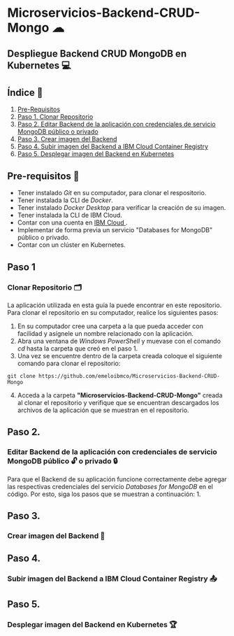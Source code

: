 # Microservicios-Backend-CRUD-Mongo ☁
## Despliegue Backend CRUD MongoDB en Kubernetes 💻

## Índice  📰
1. [Pre-Requisitos](#Pre-Requisitos-pencil)
2. [Paso 1. Clonar Repositorio](#Paso-1)
3. [Paso 2. Editar Backend de la aplicación con credenciales de servicio MongoDB público o privado](#Paso-2)
4. [Paso 3. Crear imagen del Backend](#Paso-3)
5. [Paso 4. Subir imagen del Backend a IBM Cloud Container Registry](#Paso-4)
6. [Paso 5. Desplegar imagen del Backend en Kubernetes](#Paso-5)

## Pre-requisitos :pencil:
* Tener instalado *Git* en su computador, para clonar el respositorio.
* Tener instalada la CLI de *Docker*.
* Tener instalado *Docker Desktop* para verificar la creación de su imagen.
* Tener instalada la CLI de IBM Cloud.
* Contar con una cuenta en <a href="https://cloud.ibm.com/"> IBM Cloud </a>.
* Implementar de forma previa un servicio "Databases for MongoDB" público o privado.
* Contar con un clúster en Kubernetes.

## Paso 1
### Clonar Repositorio 🗂
La aplicación utilizada en esta guía la puede encontrar en este repositorio. Para clonar el repositorio en su computador, realice los siguientes pasos:

1. En su computador cree una carpeta a la que pueda acceder con facilidad y asígnele un nombre relacionado con la aplicación.
2. Abra una ventana de *Windows PowerShell* y muevase con el comando *cd* hasta la carpeta que creó en el paso 1.
3. Una vez se encuentre dentro de la carpeta creada coloque el siguiente comando para clonar el repositorio:
```
git clone https://github.com/emeloibmco/Microservicios-Backend-CRUD-Mongo
```
4. Acceda a la carpeta **"Microservicios-Backend-CRUD-Mongo"** creada al clonar el repositorio y verifique que se encuentran descargados los archivos de la aplicación que se muestran en el repositorio.


## Paso 2. 
### Editar Backend de la aplicación con credenciales de servicio MongoDB público 🔓 o privado 🔒
Para que el Backend de su aplicación funcione correctamente debe agregar las respectivas credenciales del servicio *Databases for MongoDB* en el código. Por esto, siga los pasos que se muestran a continuación:
1. 

## Paso 3. 
### Crear imagen del Backend 📱

## Paso 4. 
### Subir imagen del Backend a IBM Cloud Container Registry 📤

## Paso 5.
### Desplegar imagen del Backend en Kubernetes 🏆




